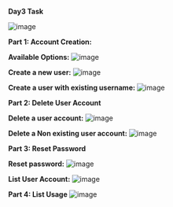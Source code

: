 **Day3 Task**


![image](https://github.com/Namg04/BashBlaze-7-Days-of-Bash-Scripting-Challenge/assets/61374484/a2734c35-d104-46ab-ba46-980b263c6acf)




**Part 1:  Account Creation:**


**Available Options:**
![image](https://github.com/Namg04/BashBlaze-7-Days-of-Bash-Scripting-Challenge/assets/61374484/8d00f674-629c-4949-beae-447550449740)



**Create a new user:**
![image](https://github.com/Namg04/BashBlaze-7-Days-of-Bash-Scripting-Challenge/assets/61374484/b0df8dd0-d878-4077-b51b-a67a6df25dca)


**Create a user with existing username:**
![image](https://github.com/Namg04/BashBlaze-7-Days-of-Bash-Scripting-Challenge/assets/61374484/2ee5019b-3e3b-4617-b165-374d6c7d87e4)





**Part 2: Delete User Account**


**Delete a user account:**
![image](https://github.com/Namg04/BashBlaze-7-Days-of-Bash-Scripting-Challenge/assets/61374484/da33e631-46f9-4167-87f3-a010eb5433b9)



**Delete a Non existing user account:**
![image](https://github.com/Namg04/BashBlaze-7-Days-of-Bash-Scripting-Challenge/assets/61374484/3f77100d-60d3-46ee-850c-d22881b86315)




**Part 3: Reset Password**


**Reset password:**
![image](https://github.com/Namg04/BashBlaze-7-Days-of-Bash-Scripting-Challenge/assets/61374484/5f6211d7-7022-4d77-9323-c27d42ced7a0)



**List User Account:**
![image](https://github.com/Namg04/BashBlaze-7-Days-of-Bash-Scripting-Challenge/assets/61374484/265984e3-a90c-4e7d-afc5-3875636fd6e1)



**Part 4: List Usage**
![image](https://github.com/Namg04/BashBlaze-7-Days-of-Bash-Scripting-Challenge/assets/61374484/782f8a06-967f-44dc-b0d4-b77b08235b9e)

